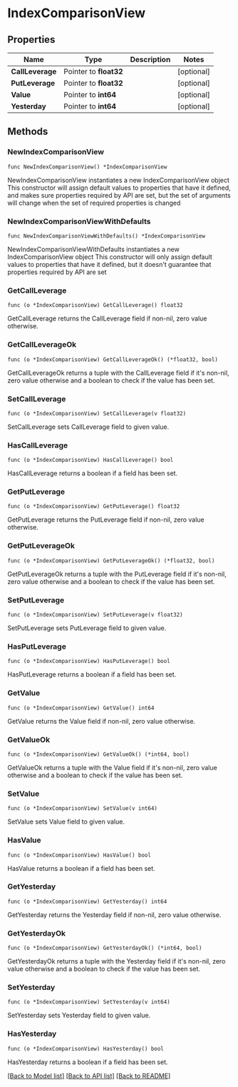 # IndexComparisonView

## Properties

Name | Type | Description | Notes
------------ | ------------- | ------------- | -------------
**CallLeverage** | Pointer to **float32** |  | [optional] 
**PutLeverage** | Pointer to **float32** |  | [optional] 
**Value** | Pointer to **int64** |  | [optional] 
**Yesterday** | Pointer to **int64** |  | [optional] 

## Methods

### NewIndexComparisonView

`func NewIndexComparisonView() *IndexComparisonView`

NewIndexComparisonView instantiates a new IndexComparisonView object
This constructor will assign default values to properties that have it defined,
and makes sure properties required by API are set, but the set of arguments
will change when the set of required properties is changed

### NewIndexComparisonViewWithDefaults

`func NewIndexComparisonViewWithDefaults() *IndexComparisonView`

NewIndexComparisonViewWithDefaults instantiates a new IndexComparisonView object
This constructor will only assign default values to properties that have it defined,
but it doesn't guarantee that properties required by API are set

### GetCallLeverage

`func (o *IndexComparisonView) GetCallLeverage() float32`

GetCallLeverage returns the CallLeverage field if non-nil, zero value otherwise.

### GetCallLeverageOk

`func (o *IndexComparisonView) GetCallLeverageOk() (*float32, bool)`

GetCallLeverageOk returns a tuple with the CallLeverage field if it's non-nil, zero value otherwise
and a boolean to check if the value has been set.

### SetCallLeverage

`func (o *IndexComparisonView) SetCallLeverage(v float32)`

SetCallLeverage sets CallLeverage field to given value.

### HasCallLeverage

`func (o *IndexComparisonView) HasCallLeverage() bool`

HasCallLeverage returns a boolean if a field has been set.

### GetPutLeverage

`func (o *IndexComparisonView) GetPutLeverage() float32`

GetPutLeverage returns the PutLeverage field if non-nil, zero value otherwise.

### GetPutLeverageOk

`func (o *IndexComparisonView) GetPutLeverageOk() (*float32, bool)`

GetPutLeverageOk returns a tuple with the PutLeverage field if it's non-nil, zero value otherwise
and a boolean to check if the value has been set.

### SetPutLeverage

`func (o *IndexComparisonView) SetPutLeverage(v float32)`

SetPutLeverage sets PutLeverage field to given value.

### HasPutLeverage

`func (o *IndexComparisonView) HasPutLeverage() bool`

HasPutLeverage returns a boolean if a field has been set.

### GetValue

`func (o *IndexComparisonView) GetValue() int64`

GetValue returns the Value field if non-nil, zero value otherwise.

### GetValueOk

`func (o *IndexComparisonView) GetValueOk() (*int64, bool)`

GetValueOk returns a tuple with the Value field if it's non-nil, zero value otherwise
and a boolean to check if the value has been set.

### SetValue

`func (o *IndexComparisonView) SetValue(v int64)`

SetValue sets Value field to given value.

### HasValue

`func (o *IndexComparisonView) HasValue() bool`

HasValue returns a boolean if a field has been set.

### GetYesterday

`func (o *IndexComparisonView) GetYesterday() int64`

GetYesterday returns the Yesterday field if non-nil, zero value otherwise.

### GetYesterdayOk

`func (o *IndexComparisonView) GetYesterdayOk() (*int64, bool)`

GetYesterdayOk returns a tuple with the Yesterday field if it's non-nil, zero value otherwise
and a boolean to check if the value has been set.

### SetYesterday

`func (o *IndexComparisonView) SetYesterday(v int64)`

SetYesterday sets Yesterday field to given value.

### HasYesterday

`func (o *IndexComparisonView) HasYesterday() bool`

HasYesterday returns a boolean if a field has been set.


[[Back to Model list]](../README.md#documentation-for-models) [[Back to API list]](../README.md#documentation-for-api-endpoints) [[Back to README]](../README.md)


